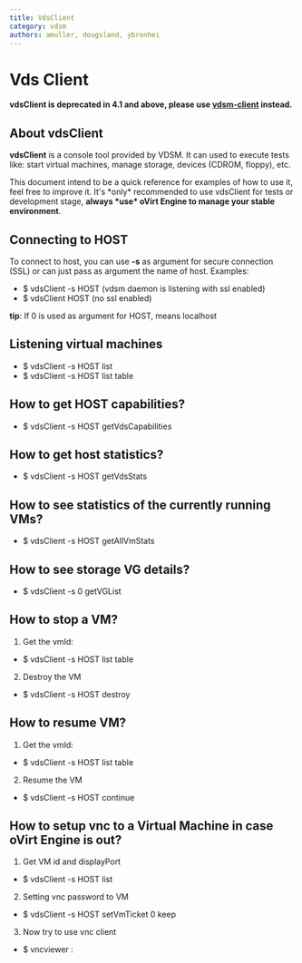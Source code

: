 ```yaml
---
title: VdsClient
category: vdsm
authors: amuller, dougsland, ybronhei
---
```


# Vds Client

**vdsClient is deprecated in 4.1 and above, please use [vdsm-client](./vdsm-client.html.md) instead.**

## About vdsClient

**vdsClient** is a console tool provided by VDSM. It can used to execute tests like: start virtual machines, manage storage, devices (CDROM, floppy), etc.

This document intend to be a quick reference for examples of how to use it, feel free to improve it. It's \*only\* recommended to use vdsClient for tests or development stage, **always \*use\* oVirt Engine to manage your stable environment**.

## Connecting to HOST

To connect to host, you can use **-s** as argument for secure connection (SSL) or can just pass as argument the name of host. Examples:

*   $ vdsClient -s HOST (vdsm daemon is listening with ssl enabled)
*   $ vdsClient HOST (no ssl enabled)

**tip**: If 0 is used as argument for HOST, means localhost

## Listening virtual machines

*   $ vdsClient -s HOST list
*   $ vdsClient -s HOST list table

## How to get HOST capabilities?

*   $ vdsClient -s HOST getVdsCapabilities

## How to get host statistics?

*   $ vdsClient -s HOST getVdsStats

## How to see statistics of the currently running VMs?

*   $ vdsClient -s HOST getAllVmStats

## How to see storage VG details?

*   $ vdsClient -s 0 getVGList

## How to stop a VM?

1) Get the vmId:

*   $ vdsClient -s HOST list table

2) Destroy the VM

*   $ vdsClient -s HOST destroy <vmID>

## How to resume VM?

1) Get the vmId:

*   $ vdsClient -s HOST list table

2) Resume the VM

*   $ vdsClient -s HOST continue <vmID>

## How to setup vnc to a Virtual Machine in case oVirt Engine is out?

1. Get VM id and displayPort

*   $ vdsClient -s HOST list

2. Setting vnc password to VM

*   $ vdsClient -s HOST setVmTicket <vmid> <password> 0 keep

3. Now try to use vnc client

*   $ vncviewer <oVirt Node>:<displayPort>

